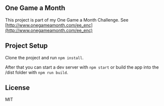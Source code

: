 ## One Game a Month

This project is part of my One Game a Month Challenge.
See [http://www.onegameamonth.com/ee_enc](http://www.onegameamonth.com/ee_enc)

## Project Setup

Clone the project and run `npm install`.

After that you can start a dev server with `npm start` or build the app into the /dist folder with `npm run build`.

## License

MIT
